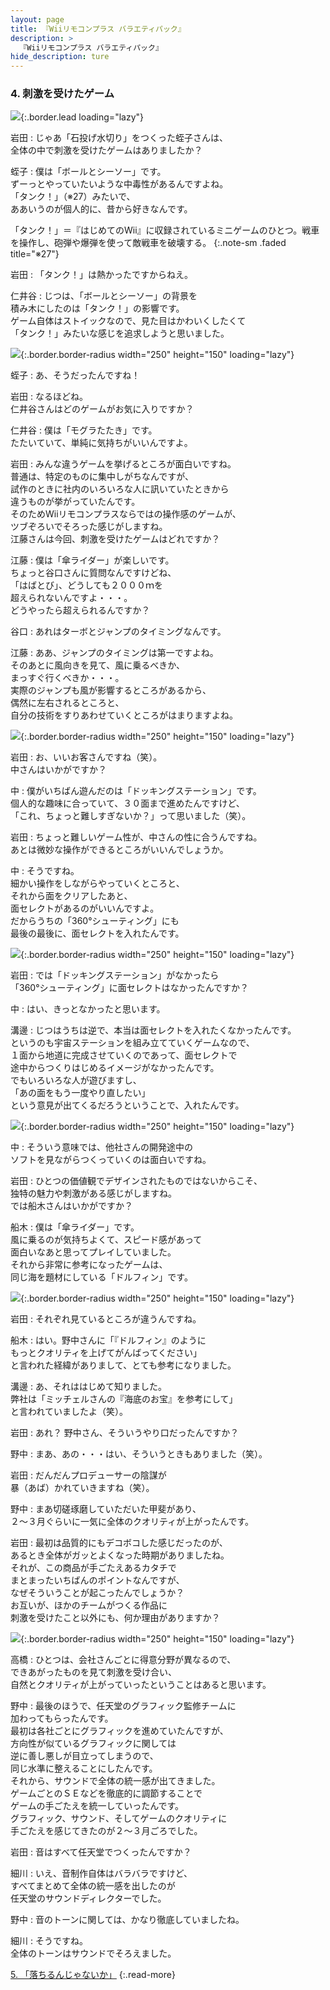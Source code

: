 ```yaml
---
layout: page
title: 『Wiiリモコンプラス バラエティパック』
description: >
  『Wiiリモコンプラス バラエティパック』
hide_description: ture
---
```


### 4. 刺激を受けたゲーム

![](/interviews/jp/wii/sc8j/vol1/img/mainvisual4.jpg){:.border.lead loading="lazy"}

岩田
: じゃあ「石投げ水切り」をつくった蛭子さんは、<br>全体の中で刺激を受けたゲームはありましたか？

蛭子
: 僕は「ボールとシーソー」です。<br>ずーっとやっていたいような中毒性があるんですよね。<br>「タンク！」（※27）みたいで、<br>ああいうのが個人的に、昔から好きなんです。

「タンク！」＝『はじめてのWii』に収録されているミニゲームのひとつ。戦車を操作し、砲弾や爆弾を使って敵戦車を破壊する。
{:.note-sm .faded title="※27"}

岩田
: 「タンク！」は熱かったですからねえ。

仁井谷
: じつは、「ボールとシーソー」の背景を<br>積み木にしたのは「タンク！」の影響です。<br>ゲーム自体はストイックなので、見た目はかわいくしたくて<br>「タンク！」みたいな感じを追求しようと思いました。

![](/interviews/jp/wii/sc8j/vol1/img/photo22_2.jpg){:.border.border-radius width="250" height="150" loading="lazy"}

蛭子
: あ、そうだったんですね！

岩田
: なるほどね。<br>仁井谷さんはどのゲームがお気に入りですか？

仁井谷
: 僕は「モグラたたき」です。<br>たたいていて、単純に気持ちがいいんですよ。

岩田
: みんな違うゲームを挙げるところが面白いですね。<br>普通は、特定のものに集中しがちなんですが、<br>試作のときに社内のいろいろな人に訊いていたときから<br>違うものが挙がっていたんです。<br>そのためWiiリモコンプラスならではの操作感のゲームが、<br>ツブぞろいでそろった感じがしますね。<br>江藤さんは今回、刺激を受けたゲームはどれですか？ 

江藤
: 僕は「傘ライダー」が楽しいです。<br>ちょっと谷口さんに質問なんですけどね、<br>「はばとび」、どうしても２０００ｍを<br>超えられないんですよ・・・。<br>どうやったら超えられるんですか？ 

谷口
: あれはターボとジャンプのタイミングなんです。

江藤
: ああ、ジャンプのタイミングは第一ですよね。<br>そのあとに風向きを見て、風に乗るべきか、<br>まっすぐ行くべきか・・・。<br>実際のジャンプも風が影響するところがあるから、<br>偶然に左右されるところと、<br>自分の技術をすりあわせていくところがはまりますよね。

![](/interviews/jp/wii/sc8j/vol1/img/photo23.jpg){:.border.border-radius width="250" height="150" loading="lazy"}

岩田
: お、いいお客さんですね（笑）。<br>中さんはいかがですか？

中
: 僕がいちばん遊んだのは「ドッキングステーション」です。<br>個人的な趣味に合っていて、３０面まで進めたんですけど、<br>「これ、ちょっと難しすぎないか？」って思いました（笑）。

岩田
: ちょっと難しいゲーム性が、中さんの性に合うんですね。<br>あとは微妙な操作ができるところがいいんでしょうか。

中
: そうですね。<br>細かい操作をしながらやっていくところと、<br>それから面をクリアしたあと、<br>面セレクトがあるのがいいんですよ。<br>だからうちの「360°シューティング」にも<br>最後の最後に、面セレクトを入れたんです。

![](/interviews/jp/wii/sc8j/vol1/img/photo24.jpg){:.border.border-radius width="250" height="150" loading="lazy"}

岩田
: では「ドッキングステーション」がなかったら<br>「360°シューティング」に面セレクトはなかったんですか？

中
: はい、きっとなかったと思います。

溝邊
: じつはうちは逆で、本当は面セレクトを入れたくなかったんです。<br>というのも宇宙ステーションを組み立てていくゲームなので、<br>１面から地道に完成させていくのであって、面セレクトで<br>途中からつくりはじめるイメージがなかったんです。<br>でもいろいろな人が遊びますし、<br>「あの面をもう一度やり直したい」<br>という意見が出てくるだろうということで、入れたんです。

![](/interviews/jp/wii/sc8j/vol1/img/photo25.jpg){:.border.border-radius width="250" height="150" loading="lazy"}

中
: そういう意味では、他社さんの開発途中の<br>ソフトを見ながらつくっていくのは面白いですね。

岩田
: ひとつの価値観でデザインされたものではないからこそ、<br>独特の魅力や刺激がある感じがしますね。<br>では船木さんはいかがですか？

船木
: 僕は「傘ライダー」です。<br>風に乗るのが気持ちよくて、スピード感があって<br>面白いなあと思ってプレイしていました。<br>それから非常に参考になったゲームは、<br>同じ海を題材にしている「ドルフィン」です。

![](/interviews/jp/wii/sc8j/vol1/img/photo26.jpg){:.border.border-radius width="250" height="150" loading="lazy"}

岩田
: それぞれ見ているところが違うんですね。

船木
: はい。野中さんに「『ドルフィン』のように<br>もっとクオリティを上げてがんばってください」<br>と言われた経緯がありまして、とても参考になりました。

溝邊
: あ、それははじめて知りました。<br>弊社は「ミッチェルさんの『海底のお宝』を参考にして」<br>と言われていましたよ（笑）。

岩田
: あれ？ 野中さん、そういうやり口だったんですか？

野中
: まあ、あの・・・はい、そういうときもありました（笑）。

岩田
: だんだんプロデューサーの陰謀が<br>暴（あば）かれていきますね（笑）。

野中
: まあ切磋琢磨していただいた甲斐があり、<br>２〜３月ぐらいに一気に全体のクオリティが上がったんです。

岩田
: 最初は品質的にもデコボコした感じだったのが、<br>あるとき全体がガッとよくなった時期がありましたね。<br>それが、この商品が手ごたえあるカタチで<br>まとまったいちばんのポイントなんですが、<br>なぜそういうことが起こったんでしょうか？<br>お互いが、ほかのチームがつくる作品に<br>刺激を受けたこと以外にも、何か理由がありますか？

![](/interviews/jp/wii/sc8j/vol1/img/photo27.jpg){:.border.border-radius width="250" height="150" loading="lazy"}

高橋
: ひとつは、会社さんごとに得意分野が異なるので、<br>できあがったものを見て刺激を受け合い、<br>自然とクオリティが上がっていったということはあると思います。

野中
: 最後のほうで、任天堂のグラフィック監修チームに<br>加わってもらったんです。<br>最初は各社ごとにグラフィックを進めていたんですが、<br>方向性が似ているグラフィックに関しては<br>逆に善し悪しが目立ってしまうので、<br>同じ水準に整えることにしたんです。<br>それから、サウンドで全体の統一感が出てきました。<br>ゲームごとのＳＥなどを徹底的に調節することで<br>ゲームの手ごたえを統一していったんです。<br>グラフィック、サウンド、そしてゲームのクオリティに<br>手ごたえを感じてきたのが２〜３月ごろでした。

岩田
: 音はすべて任天堂でつくったんですか？<br>

細川
: いえ、音制作自体はバラバラですけど、<br>すべてまとめて全体の統一感を出したのが<br>任天堂のサウンドディレクターでした。

野中
: 音のトーンに関しては、かなり徹底していましたね。

細川
: そうですね。<br>全体のトーンはサウンドでそろえました。

[5. 「落ちるんじゃないか」](5.md)
{:.read-more}


